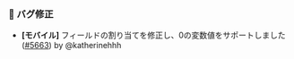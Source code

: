 ### 🐛 バグ修正

- **[モバイル]** フィールドの割り当てを修正し、0の変数値をサポートしました ([#5663](https://github.com/nocobase/nocobase/pull/5663)) by @katherinehhh

